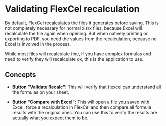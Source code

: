 # Validating FlexCel recalculation

By default, FlexCel recalculates the files it generates before saving.
This is not completely necessary for normal xls/x files, because Excel
will recalculate the file again when opening. But when natively printing
or exporting to PDF, you need the values from the recalculation, because
no Excel is involved in the process.

While most files will recalculate fine, if you have complex formulas and
need to verify they will recalculate ok, this is the application to use.

## Concepts

- **Button \"Validate Recalc\":**
  This will verify that flexcel can understand all the formulas on your
  sheet.

- **Button \"Compare with Excel\":**
  This will open a file you saved with Excel, force a recalculation in
  FlexCel and then compare all formula results with the original ones.
  You can use this to verify the results are actually what you expect
  them to be.
